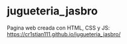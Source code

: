 # jugueteria_jasbro
Pagina web creada con HTML, CSS y JS: https://cr1stian111.github.io/jugueteria_jasbro/ 
